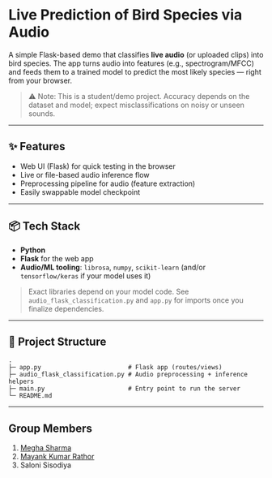 # Live Prediction of Bird Species via Audio

A simple Flask-based demo that classifies **live audio** (or uploaded clips) into bird species. The app turns audio into features (e.g., spectrogram/MFCC) and feeds them to a trained model to predict the most likely species — right from your browser.

> ⚠️ Note: This is a student/demo project. Accuracy depends on the dataset and model; expect misclassifications on noisy or unseen sounds.

---

## ✨ Features
- Web UI (Flask) for quick testing in the browser
- Live or file-based audio inference flow
- Preprocessing pipeline for audio (feature extraction)
- Easily swappable model checkpoint

---

## 📦 Tech Stack
- **Python**
- **Flask** for the web app
- **Audio/ML tooling**: `librosa`, `numpy`, `scikit-learn` (and/or `tensorflow/keras` if your model uses it)

> Exact libraries depend on your model code. See `audio_flask_classification.py` and `app.py` for imports once you finalize dependencies.

---

 ## 📂 Project Structure

```
.
├─ app.py                        # Flask app (routes/views)
├─ audio_flask_classification.py # Audio preprocessing + inference helpers
├─ main.py                       # Entry point to run the server
└─ README.md
```


---


 

## Group Members
1. [Megha Sharma](https://github.com/m36h4)
2. [Mayank Kumar Rathor](https://github.com/mayank1303)
3. Saloni Sisodiya
